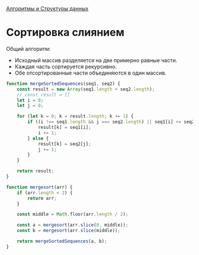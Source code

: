 [Алгоритмы и Структуры данных](../../DataStructures_and_Algorithms.md)

# Сортировка слиянием

Общий алгоритм:

- Исходный массив разделяется на две примерно равные части.
- Каждая часть сортируется рекурсивно.
- Обе отсортированные части объединяются в один массив.

```jsx
function mergeSortedSequences(seq1, seq2) {
	const result = new Array(seq1.length + seq2.length);
	// const result = []
	let i = 0;
	let j = 0;

	for (let k = 0; k < result.length; k += 1) {
		if ((i !== seq1.length && j === seq2.length) || seq1[i] <= seq2[j]) {
			result[k] = seq1[i];
			i += 1;
		} else {
			result[k] = seq2[j];
			j += 1;
		}
	}

	return result;
}

function mergesort(arr) {
	if (arr.length < 2) {
		return arr;
	}

	const middle = Math.floor(arr.length / 2);

	const a = mergesort(arr.slice(0, middle));
	const b = mergesort(arr.slice(middle));

	return mergeSortedSequences(a, b);
}
```
